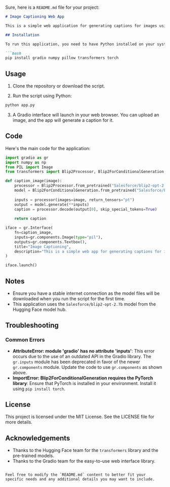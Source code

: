 Sure, here is a `README.md` file for your project:

```markdown
# Image Captioning Web App

This is a simple web application for generating captions for images using a pre-trained model. The application is built using Gradio for the web interface and the `transformers` library for the image captioning model.

## Installation

To run this application, you need to have Python installed on your system. Then, install the required libraries using pip:

```bash
pip install gradio numpy pillow transformers torch
```

## Usage

1. Clone the repository or download the script.

2. Run the script using Python:

```bash
python app.py
```

3. A Gradio interface will launch in your web browser. You can upload an image, and the app will generate a caption for it.

## Code

Here's the main code for the application:

```python
import gradio as gr
import numpy as np
from PIL import Image
from transformers import Blip2Processor, Blip2ForConditionalGeneration

def caption_image(image):
    processor = Blip2Processor.from_pretrained("Salesforce/blip2-opt-2.7b")
    model = Blip2ForConditionalGeneration.from_pretrained("Salesforce/blip2-opt-2.7b")
    
    inputs = processor(images=image, return_tensors="pt")
    output = model.generate(**inputs)
    caption = processor.decode(output[0], skip_special_tokens=True)
    
    return caption

iface = gr.Interface(
    fn=caption_image, 
    inputs=gr.components.Image(type="pil"), 
    outputs=gr.components.Textbox(),
    title="Image Captioning",
    description="This is a simple web app for generating captions for images using a trained model."
)

iface.launch()
```

## Notes

- Ensure you have a stable internet connection as the model files will be downloaded when you run the script for the first time.
- This application uses the `Salesforce/blip2-opt-2.7b` model from the Hugging Face model hub.

## Troubleshooting

### Common Errors

- **AttributeError: module 'gradio' has no attribute 'inputs'**: This error occurs due to the use of an outdated API in the Gradio library. The `gr.inputs` module has been deprecated in favor of the newer `gr.components` module. Update the code to use `gr.components` as shown above.
- **ImportError: Blip2ForConditionalGeneration requires the PyTorch library**: Ensure that PyTorch is installed in your environment. Install it using `pip install torch`.

## License

This project is licensed under the MIT License. See the LICENSE file for more details.

## Acknowledgements

- Thanks to the Hugging Face team for the `transformers` library and the pre-trained models.
- Thanks to the Gradio team for the easy-to-use web interface library.

```

Feel free to modify the `README.md` content to better fit your specific needs and any additional details you may want to include.
